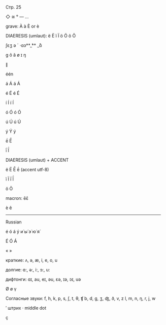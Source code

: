 Стр. 25

◇ ≅ ° — …

grave: À à È or è

DIAERESIS \(umlaut\): ë Ë ï Ï ö Ö õ Õ

ʃɛʒ ə ´ ·ɑɔ**\_́** \_̄ɑ̃

ɡ õ ã ø ɪ ŋ

∥

één

á Á á Á

é É é É

í Í í Í

ó Ó ó Ó

ú Ú ú Ú

ý Ý ý

ë́ Ë́

ḯ Ḯ

DIAERESIS \(umlaut\) + ACCENT

ë Ë Ë́ ë́ \(accent utf-8\)

ï Ï ḯ Ḯ

ö Ö

macron: ēɛ̄

è ê

---

Russian

é ó á ý и́ ы́ э́ ю́ я́

É Ó Á

« »

краткие: ʌ, ə, æ, i, e, o, u

долгие: ɑ:, ə:, i:, ɔ:, u:

дифтонги: ɑɪ, au, eɪ, əu, ɛə, ɪə, ɔɪ, uə

Ø ø γ

Согласные звуки: f, h, k, p, s, ʃ, t, θ, ʧ b, d, g, ʒ, ʤ, ð, v, z l, m, n, ŋ, r, j, w

′ штрих · middle dot

ç

